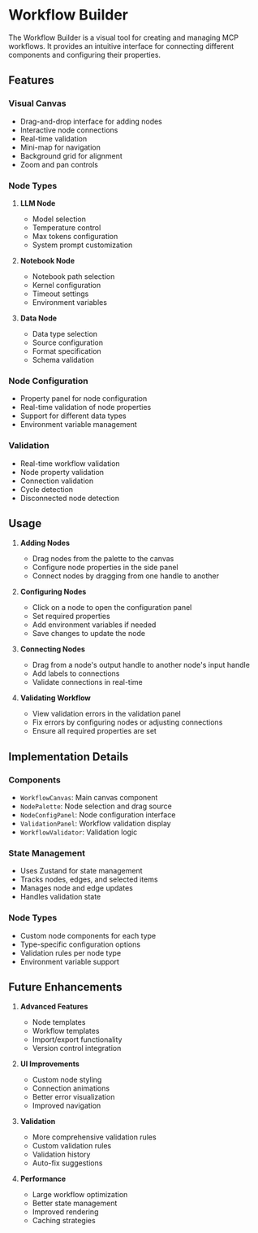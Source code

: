 # Workflow Builder

The Workflow Builder is a visual tool for creating and managing MCP workflows. It provides an intuitive interface for connecting different components and configuring their properties.

## Features

### Visual Canvas
- Drag-and-drop interface for adding nodes
- Interactive node connections
- Real-time validation
- Mini-map for navigation
- Background grid for alignment
- Zoom and pan controls

### Node Types
1. **LLM Node**
   - Model selection
   - Temperature control
   - Max tokens configuration
   - System prompt customization

2. **Notebook Node**
   - Notebook path selection
   - Kernel configuration
   - Timeout settings
   - Environment variables

3. **Data Node**
   - Data type selection
   - Source configuration
   - Format specification
   - Schema validation

### Node Configuration
- Property panel for node configuration
- Real-time validation of node properties
- Support for different data types
- Environment variable management

### Validation
- Real-time workflow validation
- Node property validation
- Connection validation
- Cycle detection
- Disconnected node detection

## Usage

1. **Adding Nodes**
   - Drag nodes from the palette to the canvas
   - Configure node properties in the side panel
   - Connect nodes by dragging from one handle to another

2. **Configuring Nodes**
   - Click on a node to open the configuration panel
   - Set required properties
   - Add environment variables if needed
   - Save changes to update the node

3. **Connecting Nodes**
   - Drag from a node's output handle to another node's input handle
   - Add labels to connections
   - Validate connections in real-time

4. **Validating Workflow**
   - View validation errors in the validation panel
   - Fix errors by configuring nodes or adjusting connections
   - Ensure all required properties are set

## Implementation Details

### Components
- `WorkflowCanvas`: Main canvas component
- `NodePalette`: Node selection and drag source
- `NodeConfigPanel`: Node configuration interface
- `ValidationPanel`: Workflow validation display
- `WorkflowValidator`: Validation logic

### State Management
- Uses Zustand for state management
- Tracks nodes, edges, and selected items
- Manages node and edge updates
- Handles validation state

### Node Types
- Custom node components for each type
- Type-specific configuration options
- Validation rules per node type
- Environment variable support

## Future Enhancements

1. **Advanced Features**
   - Node templates
   - Workflow templates
   - Import/export functionality
   - Version control integration

2. **UI Improvements**
   - Custom node styling
   - Connection animations
   - Better error visualization
   - Improved navigation

3. **Validation**
   - More comprehensive validation rules
   - Custom validation rules
   - Validation history
   - Auto-fix suggestions

4. **Performance**
   - Large workflow optimization
   - Better state management
   - Improved rendering
   - Caching strategies 